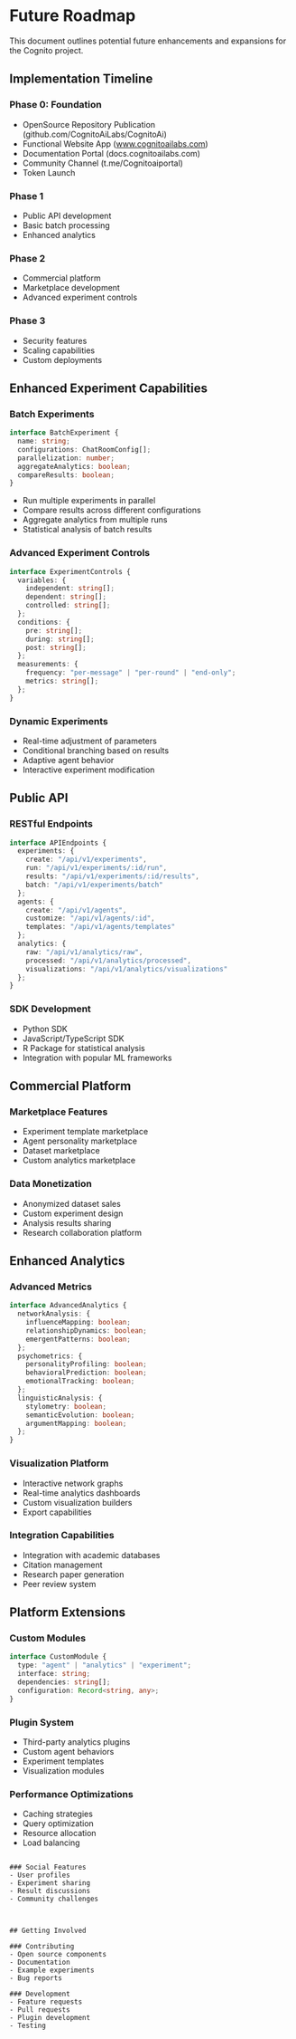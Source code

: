 # Future Roadmap

This document outlines potential future enhancements and expansions for the Cognito project.

## Implementation Timeline

### Phase 0: Foundation
- OpenSource Repository Publication (github.com/CognitoAiLabs/CognitoAi)
- Functional Website App (www.cognitoailabs.com)
- Documentation Portal (docs.cognitoailabs.com)
- Community Channel (t.me/Cognitoaiportal)
- Token Launch

### Phase 1
- Public API development
- Basic batch processing
- Enhanced analytics

### Phase 2
- Commercial platform
- Marketplace development
- Advanced experiment controls

### Phase 3
- Security features
- Scaling capabilities
- Custom deployments


## Enhanced Experiment Capabilities

### Batch Experiments
```typescript
interface BatchExperiment {
  name: string;
  configurations: ChatRoomConfig[];
  parallelization: number;
  aggregateAnalytics: boolean;
  compareResults: boolean;
}
```

- Run multiple experiments in parallel
- Compare results across different configurations
- Aggregate analytics from multiple runs
- Statistical analysis of batch results

### Advanced Experiment Controls
```typescript
interface ExperimentControls {
  variables: {
    independent: string[];
    dependent: string[];
    controlled: string[];
  };
  conditions: {
    pre: string[];
    during: string[];
    post: string[];
  };
  measurements: {
    frequency: "per-message" | "per-round" | "end-only";
    metrics: string[];
  };
}
```

### Dynamic Experiments
- Real-time adjustment of parameters
- Conditional branching based on results
- Adaptive agent behavior
- Interactive experiment modification

## Public API

### RESTful Endpoints
```typescript
interface APIEndpoints {
  experiments: {
    create: "/api/v1/experiments",
    run: "/api/v1/experiments/:id/run",
    results: "/api/v1/experiments/:id/results",
    batch: "/api/v1/experiments/batch"
  };
  agents: {
    create: "/api/v1/agents",
    customize: "/api/v1/agents/:id",
    templates: "/api/v1/agents/templates"
  };
  analytics: {
    raw: "/api/v1/analytics/raw",
    processed: "/api/v1/analytics/processed",
    visualizations: "/api/v1/analytics/visualizations"
  };
}
```

### SDK Development
- Python SDK
- JavaScript/TypeScript SDK
- R Package for statistical analysis
- Integration with popular ML frameworks

## Commercial Platform

### Marketplace Features
- Experiment template marketplace
- Agent personality marketplace
- Dataset marketplace
- Custom analytics marketplace


### Data Monetization
- Anonymized dataset sales
- Custom experiment design
- Analysis results sharing
- Research collaboration platform

## Enhanced Analytics

### Advanced Metrics
```typescript
interface AdvancedAnalytics {
  networkAnalysis: {
    influenceMapping: boolean;
    relationshipDynamics: boolean;
    emergentPatterns: boolean;
  };
  psychometrics: {
    personalityProfiling: boolean;
    behavioralPrediction: boolean;
    emotionalTracking: boolean;
  };
  linguisticAnalysis: {
    stylometry: boolean;
    semanticEvolution: boolean;
    argumentMapping: boolean;
  };
}
```

### Visualization Platform
- Interactive network graphs
- Real-time analytics dashboards
- Custom visualization builders
- Export capabilities


### Integration Capabilities
- Integration with academic databases
- Citation management
- Research paper generation
- Peer review system

## Platform Extensions

### Custom Modules
```typescript
interface CustomModule {
  type: "agent" | "analytics" | "experiment";
  interface: string;
  dependencies: string[];
  configuration: Record<string, any>;
}
```

### Plugin System
- Third-party analytics plugins
- Custom agent behaviors
- Experiment templates
- Visualization modules


### Performance Optimizations
- Caching strategies
- Query optimization
- Resource allocation
- Load balancing

```

### Social Features
- User profiles
- Experiment sharing
- Result discussions
- Community challenges



## Getting Involved

### Contributing
- Open source components
- Documentation
- Example experiments
- Bug reports

### Development
- Feature requests
- Pull requests
- Plugin development
- Testing 